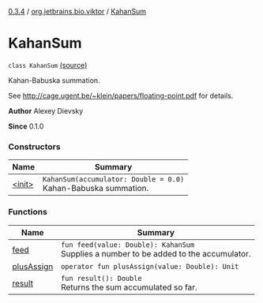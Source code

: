 [0.3.4](../../index.md) / [org.jetbrains.bio.viktor](../index.md) / [KahanSum](.)

# KahanSum

`class KahanSum` [(source)](https://github.com/JetBrains-Research/viktor/blob/0.3.4/src/main/kotlin/org/jetbrains/bio/viktor/MoreMath.kt#L29)

Kahan-Babuska summation.

See http://cage.ugent.be/~klein/papers/floating-point.pdf for details.

**Author**
Alexey Dievsky

**Since**
0.1.0

### Constructors

| Name | Summary |
|---|---|
| [&lt;init&gt;](-init-.md) | `KahanSum(accumulator: Double = 0.0)`<br>Kahan-Babuska summation. |

### Functions

| Name | Summary |
|---|---|
| [feed](feed.md) | `fun feed(value: Double): KahanSum`<br>Supplies a number to be added to the accumulator. |
| [plusAssign](plus-assign.md) | `operator fun plusAssign(value: Double): Unit` |
| [result](result.md) | `fun result(): Double`<br>Returns the sum accumulated so far. |
